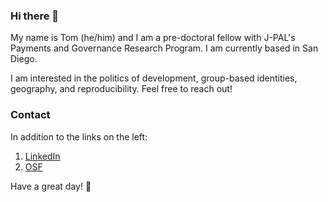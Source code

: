 ### Hi there 👋

My name is Tom (he/him) and I am a pre-doctoral fellow with J-PAL's Payments and Governance Research Program. I am currently based in San Diego. 

I am interested in the politics of development, group-based identities, geography, and reproducibility. Feel free to reach out! 

### Contact

In addition to the links on the left: 

1. [LinkedIn](https://www.linkedin.com/in/tjbrailey)
2. [OSF](https://osf.io/c9ptf)

Have a great day! 🦜
